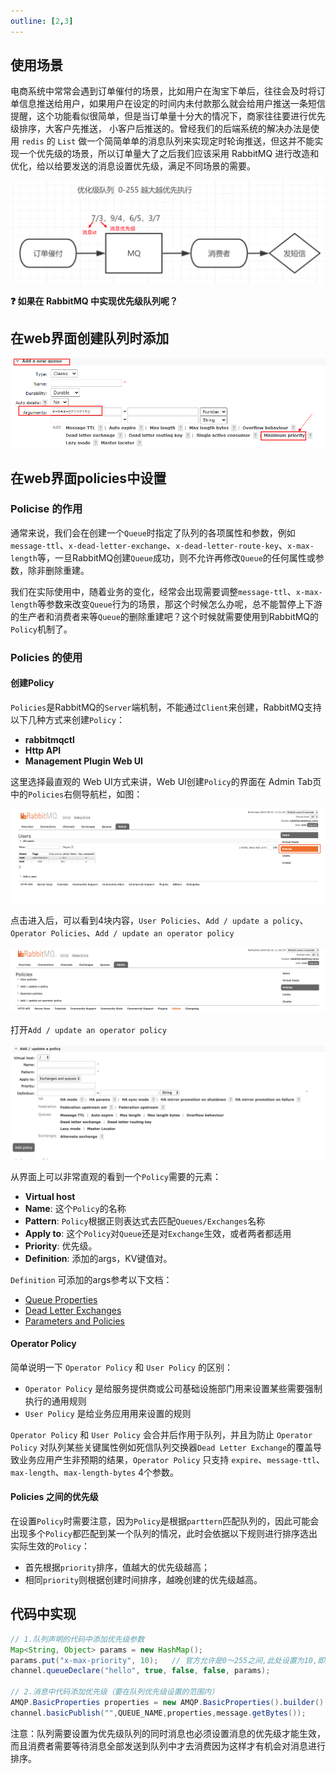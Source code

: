 ```yaml
---
outline: [2,3]
---
```


## 使用场景

电商系统中常常会遇到订单催付的场景，比如用户在淘宝下单后，往往会及时将订单信息推送给用户，如果用户在设定的时间内未付款那么就会给用户推送一条短信提醒，这个功能看似很简单，但是当订单量十分大的情况下，商家往往要进行优先级排序，大客户先推送，
小客户后推送的。曾经我们的后端系统的解决办法是使用 `redis` 的 `List` 做一个简简单单的消息队列来实现定时轮询推送，但这并不能实现一个优先级的场景，所以订单量大了之后我们应该采用 RabbitMQ 进行改造和优化，给以给要发送的消息设置优先级，满足不同场景的需要。

![img_64.png](img_64.png)

**❓ 如果在 RabbitMQ 中实现优先级队列呢？**

## 在web界面创建队列时添加

![img_65.png](img_65.png)

## 在web界面policies中设置

### Policise 的作用

通常来说，我们会在创建一个`Queue`时指定了队列的各项属性和参数，例如`message-ttl`、`x-dead-letter-exchange`、`x-dead-letter-route-key`、`x-max-length`等，一旦RabbitMQ创建`Queue`成功，则不允许再修改`Queue`的任何属性或参数，除非删除重建。

我们在实际使用中，随着业务的变化，经常会出现需要调整`message-ttl`、`x-max-length`等参数来改变`Queue`行为的场景，那这个时候怎么办呢，总不能暂停上下游的生产者和消费者来等`Queue`的删除重建吧？这个时候就需要使用到RabbitMQ的`Policy`机制了。

### Policies 的使用

#### 创建Policy

`Policies`是RabbitMQ的`Server`端机制，不能通过`Client`来创建，RabbitMQ支持以下几种方式来创建`Policy`：

* **rabbitmqctl**
* **Http API**
* **Management Plugin Web UI**

这里选择最直观的 Web UI方式来讲，Web UI创建`Policy`的界面在 Admin Tab页中的`Policies`右侧导航栏，如图： 

![img_66.png](img_66.png)

点击进入后，可以看到4块内容，`User Policies`、`Add / update a policy`、`Operator Policies`、`Add / update an operator policy `

![img_67.png](img_67.png)

打开`Add / update an operator policy`

![img_68.png](img_68.png)

从界面上可以非常直观的看到一个`Policy`需要的元素：

* **Virtual host**
* **Name**: 这个`Policy`的名称
* **Pattern**: `Policy`根据正则表达式去匹配`Queues/Exchanges`名称
* **Apply to**: 这个`Policy`对`Queue`还是对`Exchange`生效，或者两者都适用
* **Priority**: 优先级。
* **Definition**: 添加的args，KV键值对。

`Definition` 可添加的args参考以下文档：

* [Queue Properties](https://www.rabbitmq.com/queues.html#properties)
* [Dead Letter Exchanges](https://www.rabbitmq.com/dlx.html)
* [Parameters and Policies](https://www.rabbitmq.com/parameters.html#policies)

#### Operator Policy

简单说明一下 `Operator Policy` 和 `User Policy` 的区别：

* `Operator Policy` 是给服务提供商或公司基础设施部门用来设置某些需要强制执行的通用规则
* `User Policy` 是给业务应用用来设置的规则

`Operator Policy` 和 `User Policy` 会合并后作用于队列，并且为防止 `Operator Policy` 对队列某些关键属性例如死信队列交换器`Dead Letter Exchange`的覆盖导致业务应用产生非预期的结果，`Operator Policy` 只支持 `expire`、`message-ttl`、
`max-length`、`max-length-bytes` 4个参数。

#### Policies 之间的优先级

在设置`Policy`时需要注意，因为`Policy`是根据`parttern`匹配队列的，因此可能会出现多个`Policy`都匹配到某一个队列的情况，此时会依据以下规则进行排序选出实际生效的`Policy`：

* 首先根据`priority`排序，值越大的优先级越高；
* 相同`priority`则根据创建时间排序，越晚创建的优先级越高。

## 代码中实现

```java
// 1.队列声明的代码中添加优先级参数
Map<String, Object> params = new HashMap();
params.put("x-max-priority", 10);	// 官方允许是0～255之间,此处设置为10,即允许优先级范围从0～10（不要设置过大以免浪费cpu和内存）
channel.queueDeclare("hello", true, false, false, params);

// 2.消息中代码添加优先级（要在队列优先级设置的范围内）
AMQP.BasicProperties properties = new AMQP.BasicProperties().builder().priority(5).build();
channel.basicPublish("",QUEUE_NAME,properties,message.getBytes());
```

注意：队列需要设置为优先级队列的同时消息也必须设置消息的优先级才能生效，而且消费者需要等待消息全部发送到队列中才去消费因为这样才有机会对消息进行排序。